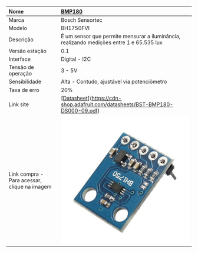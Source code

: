 | Nome | [BMP180](https://cdn-shop.adafruit.com/datasheets/BST-BMP180-DS000-09.pdf) |
| :--- | :--- |
| Marca | Bosch Sensortec |
| Modelo | BH1750FVI |
| Descrição | É um sensor que permite mensurar a iluminância, realizando medições entre 1 e 65.535 lux |
| Versão estação | 0.1 |
| Interface | Digital - I2C |
| Tensão de operação | 3 - 5V |
| Sensibilidade | Alta - Contudo, ajustável via potenciômetro |
| Taxa de erro | 20% |
| Link site | [[Datasheet](https://pt.scribd.com/document/330114210/Rohm-Co-Ltd-Bh1750-datasheet)](https://cdn-shop.adafruit.com/datasheets/BST-BMP180-DS000-09.pdf) |
| Link compra - Para acessar, clique na imagem | [![](/assets/bh1750.jpg)](http://www.filipeflop.com/pd-36aec8-sensor-de-luz-bh1750fvi-lux.html) |



